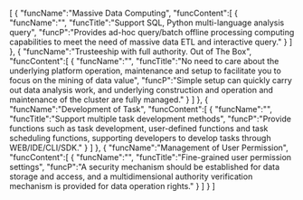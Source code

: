 [
	{
		"funcName":"Massive Data Computing",
		"funcContent":[
			{
				"funcName":"",
				"funcTitle":"Support SQL, Python multi-language analysis query",
				"funcP":"Provides ad-hoc query/batch offline processing computing capabilities to meet the need of massive data ETL and interactive query."
			}
		]
	},
	{
		"funcName":"Trusteeship with full authority. Out of The Box",
		"funcContent":[
			{
				"funcName":"",
				"funcTitle":"No need to care about the underlying platform operation, maintenance and setup to facilitate you to focus on the mining of data value",
				"funcP":"Simple setup can quickly carry out data analysis work, and underlying construction and operation and maintenance of the cluster are fully managed."
			}
		]
	},
	{
		"funcName":"Development of Task",
		"funcContent":[
			{
				"funcName":"",
				"funcTitle":"Support multiple task development methods",
				"funcP":"Provide functions such as task development, user-defined functions and task scheduling functions, supporting developers to develop tasks through WEB/IDE/CLI/SDK."
			}
		]
	},
	{
		"funcName":"Management of User Permission",
		"funcContent":[
			{
				"funcName":"",
				"funcTitle":"Fine-grained user permission settings",
				"funcP":"A security mechanism should be established for data storage and access, and a multidimensional authority verification mechanism is provided for data operation rights."
			}
		]
	}
]